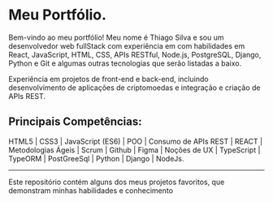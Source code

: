 # Meu Portfólio.

Bem-vindo ao meu portfólio! Meu nome é Thiago Silva e sou um desenvolvedor web fullStack com experiência em  com habilidades em React, JavaScript,
HTML, CSS, APIs RESTful, Node.js, PostgreSQL, Django, Python e Git e algumas outras
tecnologias que serão listadas a baixo.

Experiência em projetos de front-end e back-end, incluindo desenvolvimento de
aplicações de criptomoedas e integração e criação de APIs REST.

## Principais Competências:
HTML5 | CSS3 | JavaScript (ES6) | POO | Consumo de APIs REST | REACT | Metodologias Ágeis |
Scrum | Github | Figma | Noções de UX | TypeScript | TypeORM | PostGreeSql | Python | Django |
NodeJs. 
<hr>
Este repositório contém alguns dos meus projetos favoritos, que demonstram minhas habilidades e conhecimento
